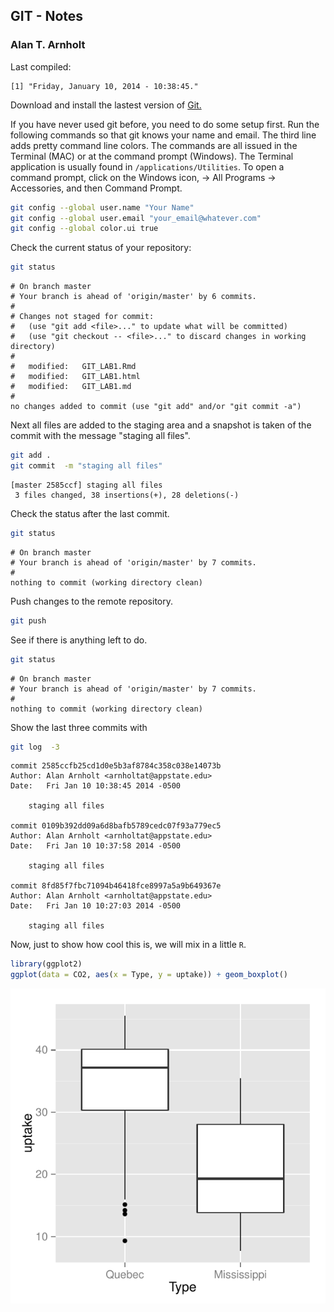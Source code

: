 ## GIT - Notes
### Alan T. Arnholt

Last compiled:

```
[1] "Friday, January 10, 2014 - 10:38:45."
```


Download and install the lastest version of [Git.](http://git-scm.com/downloads)






If you have never used git before, you need to do some setup first.  Run the following
commands so that git knows your name and email.  The third line adds pretty command 
line colors.  The commands are all issued in the Terminal (MAC) or at the command prompt
(Windows).  The Terminal application is usually found in `/applications/Utilities`.
To open a command prompt, click on the Windows icon, -> All Programs -> Accessories, and then Command Prompt.




```bash
git config --global user.name "Your Name"
git config --global user.email "your_email@whatever.com"
git config --global color.ui true
```


Check the current status of your repository:

```bash
git status
```

```
# On branch master
# Your branch is ahead of 'origin/master' by 6 commits.
#
# Changes not staged for commit:
#   (use "git add <file>..." to update what will be committed)
#   (use "git checkout -- <file>..." to discard changes in working directory)
#
#	modified:   GIT_LAB1.Rmd
#	modified:   GIT_LAB1.html
#	modified:   GIT_LAB1.md
#
no changes added to commit (use "git add" and/or "git commit -a")
```


Next all files are added to the staging area and a snapshot is taken of the commit with the message "staging all files".

```bash
git add .
git commit  -m "staging all files"
```

```
[master 2585ccf] staging all files
 3 files changed, 38 insertions(+), 28 deletions(-)
```


Check the status after the last commit.

```bash
git status
```

```
# On branch master
# Your branch is ahead of 'origin/master' by 7 commits.
#
nothing to commit (working directory clean)
```

Push changes to the remote repository. 

```bash
git push
```

See if there is anything left to do.

```bash
git status
```

```
# On branch master
# Your branch is ahead of 'origin/master' by 7 commits.
#
nothing to commit (working directory clean)
```

Show the last three commits with

```bash
git log  -3
```

```
commit 2585ccfb25cd1d0e5b3af8784c358c038e14073b
Author: Alan Arnholt <arnholtat@appstate.edu>
Date:   Fri Jan 10 10:38:45 2014 -0500

    staging all files

commit 0109b392dd09a6d8bafb5789cedc07f93a779ec5
Author: Alan Arnholt <arnholtat@appstate.edu>
Date:   Fri Jan 10 10:37:58 2014 -0500

    staging all files

commit 8fd85f7fbc71094b46418fce8997a5a9b649367e
Author: Alan Arnholt <arnholtat@appstate.edu>
Date:   Fri Jan 10 10:27:03 2014 -0500

    staging all files
```


Now, just to show how cool this is, we will mix in a little `R`.


```r
library(ggplot2)
ggplot(data = CO2, aes(x = Type, y = uptake)) + geom_boxplot()
```

<img src="figure/unnamed-chunk-1.pdf" title="plot of chunk unnamed-chunk-1" alt="plot of chunk unnamed-chunk-1" style="display: block; margin: auto;" />

